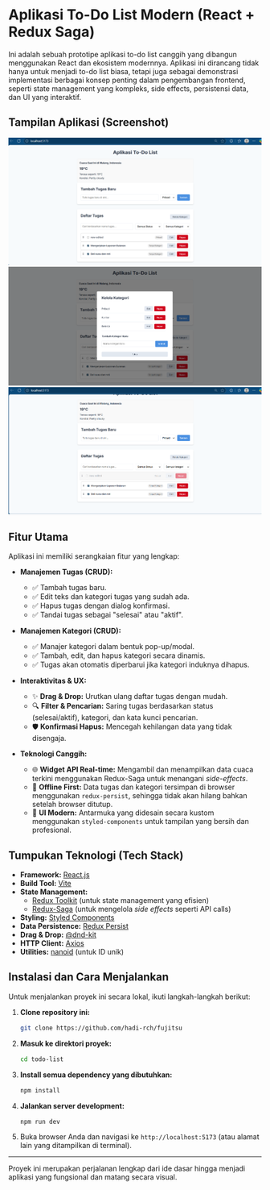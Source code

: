 # Aplikasi To-Do List Modern (React + Redux Saga)

Ini adalah sebuah prototipe aplikasi to-do list canggih yang dibangun menggunakan React dan ekosistem modernnya. Aplikasi ini dirancang tidak hanya untuk menjadi to-do list biasa, tetapi juga sebagai demonstrasi implementasi berbagai konsep penting dalam pengembangan frontend, seperti state management yang kompleks, side effects, persistensi data, dan UI yang interaktif.

## Tampilan Aplikasi (Screenshot)

![Tampilan Aplikasi To-Do List](./src/assets/main.png)
![Tampilan Aplikasi To-Do List](./src/assets/category.png)
![Tampilan Aplikasi To-Do List](./src/assets/drag.png)

## Fitur Utama

Aplikasi ini memiliki serangkaian fitur yang lengkap:

* **Manajemen Tugas (CRUD):**
    * ✅ Tambah tugas baru.
    * ✅ Edit teks dan kategori tugas yang sudah ada.
    * ✅ Hapus tugas dengan dialog konfirmasi.
    * ✅ Tandai tugas sebagai "selesai" atau "aktif".

* **Manajemen Kategori (CRUD):**
    * ✅ Manajer kategori dalam bentuk pop-up/modal.
    * ✅ Tambah, edit, dan hapus kategori secara dinamis.
    * ✅ Tugas akan otomatis diperbarui jika kategori induknya dihapus.

* **Interaktivitas & UX:**
    * ✨ **Drag & Drop:** Urutkan ulang daftar tugas dengan mudah.
    * 🔍 **Filter & Pencarian:** Saring tugas berdasarkan status (selesai/aktif), kategori, dan kata kunci pencarian.
    * 🛡️ **Konfirmasi Hapus:** Mencegah kehilangan data yang tidak disengaja.

* **Teknologi Canggih:**
    * 🌐 **Widget API Real-time:** Mengambil dan menampilkan data cuaca terkini menggunakan Redux-Saga untuk menangani *side-effects*.
    * 🔌 **Offline First:** Data tugas dan kategori tersimpan di browser menggunakan `redux-persist`, sehingga tidak akan hilang bahkan setelah browser ditutup.
    * 💅 **UI Modern:** Antarmuka yang didesain secara kustom menggunakan `styled-components` untuk tampilan yang bersih dan profesional.

## Tumpukan Teknologi (Tech Stack)

* **Framework:** [React.js](https://react.dev/)
* **Build Tool:** [Vite](https://vitejs.dev/)
* **State Management:**
    * [Redux Toolkit](https://redux-toolkit.js.org/) (untuk state management yang efisien)
    * [Redux-Saga](https://redux-saga.js.org/) (untuk mengelola *side effects* seperti API calls)
* **Styling:** [Styled Components](https://styled-components.com/)
* **Data Persistence:** [Redux Persist](https://github.com/rt2zz/redux-persist)
* **Drag & Drop:** [@dnd-kit](https://dndkit.com/)
* **HTTP Client:** [Axios](https://axios-http.com/)
* **Utilities:** [nanoid](https://github.com/ai/nanoid) (untuk ID unik)

## Instalasi dan Cara Menjalankan

Untuk menjalankan proyek ini secara lokal, ikuti langkah-langkah berikut:

1.  **Clone repository ini:**
    ```bash
    git clone https://github.com/hadi-rch/fujitsu
    ```

2.  **Masuk ke direktori proyek:**
    ```bash
    cd todo-list
    ```

3.  **Install semua dependency yang dibutuhkan:**
    ```bash
    npm install
    ```

4.  **Jalankan server development:**
    ```bash
    npm run dev
    ```

5.  Buka browser Anda dan navigasi ke `http://localhost:5173` (atau alamat lain yang ditampilkan di terminal).

---

Proyek ini merupakan perjalanan lengkap dari ide dasar hingga menjadi aplikasi yang fungsional dan matang secara visual.